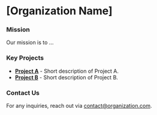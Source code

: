 # [Organization Name]
### Mission
Our mission is to ...

### Key Projects
- **[Project A](link)** - Short description of Project A.
- **[Project B](link)** - Short description of Project B.

### Contact Us
For any inquiries, reach out via [contact@organization.com](mailto:contact@organization.com).


